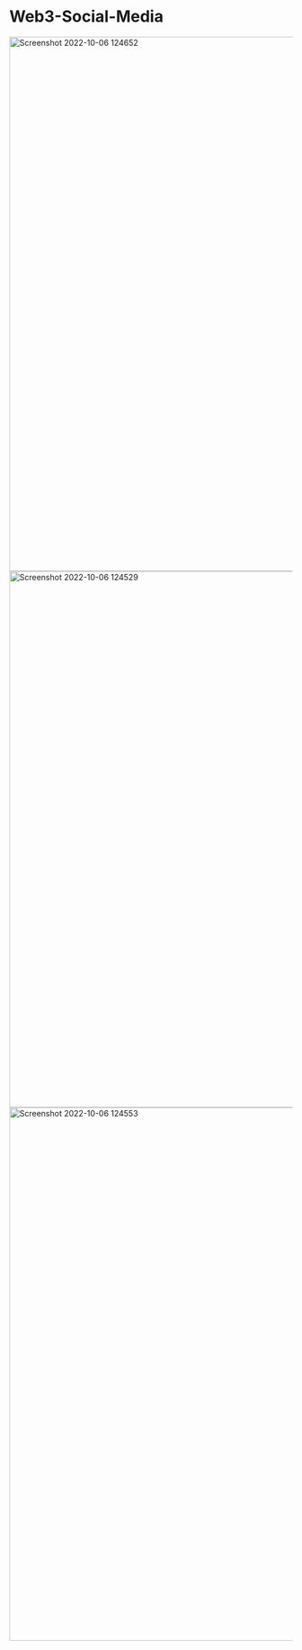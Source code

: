 # Web3-Social-Media


<img width="949" alt="Screenshot 2022-10-06 124652" src="https://user-images.githubusercontent.com/53579127/194242176-7d53d235-a4d9-4ee8-96a2-4b71cfc9c436.png">
<img width="952" alt="Screenshot 2022-10-06 124529" src="https://user-images.githubusercontent.com/53579127/194242184-9cb3f843-aafb-48e8-bdcb-4933e9b3f2b3.png">
<img width="947" alt="Screenshot 2022-10-06 124553" src="https://user-images.githubusercontent.com/53579127/194242187-1d08498f-3ec4-4bd3-b872-a21ebced2c81.png">
